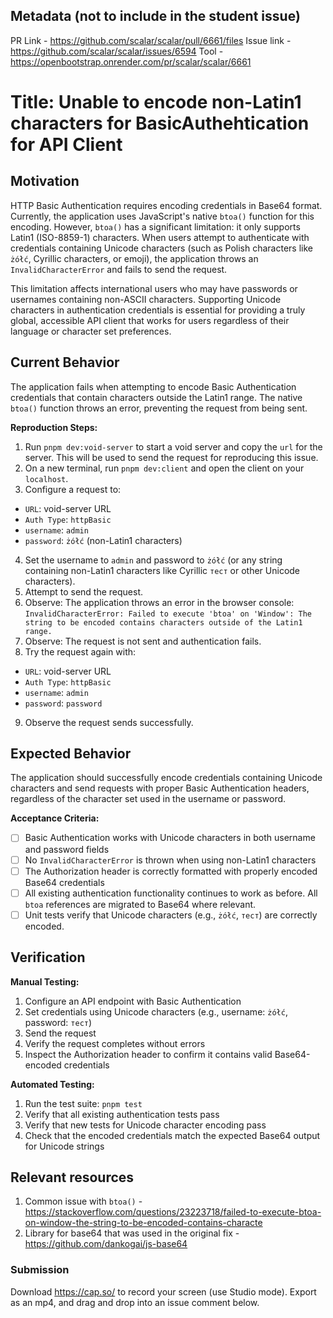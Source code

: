 ## Metadata (not to include in the student issue)

PR Link - https://github.com/scalar/scalar/pull/6661/files
Issue link - https://github.com/scalar/scalar/issues/6594
Tool - https://openbootstrap.onrender.com/pr/scalar/scalar/6661

# Title: Unable to encode non-Latin1 characters for BasicAuthehtication for API Client

## Motivation

HTTP Basic Authentication requires encoding credentials in Base64 format. Currently, the application uses JavaScript's native `btoa()` function for this encoding. However, `btoa()` has a significant limitation: it only supports Latin1 (ISO-8859-1) characters. When users attempt to authenticate with credentials containing Unicode characters (such as Polish characters like `żółć`, Cyrillic characters, or emoji), the application throws an `InvalidCharacterError` and fails to send the request.

This limitation affects international users who may have passwords or usernames containing non-ASCII characters. Supporting Unicode characters in authentication credentials is essential for providing a truly global, accessible API client that works for users regardless of their language or character set preferences.

## Current Behavior

The application fails when attempting to encode Basic Authentication credentials that contain characters outside the Latin1 range. The native `btoa()` function throws an error, preventing the request from being sent.

**Reproduction Steps:**
1. Run `pnpm dev:void-server` to start a void server and copy the `url` for the server. This will be used to send the request for reproducing this issue.
2. On a new terminal, run `pnpm dev:client` and open the client on your `localhost`.
3. Configure a request to:
  - `URL`: void-server URL
  - `Auth Type`: `httpBasic`
  - `username`: `admin`
  - `password`: `żółć` (non-Latin1 characters)
4. Set the username to `admin` and password to `żółć` (or any string containing non-Latin1 characters like Cyrillic `тест` or other Unicode characters).
5. Attempt to send the request.
6. Observe: The application throws an error in the browser console: `InvalidCharacterError: Failed to execute 'btoa' on 'Window': The string to be encoded contains characters outside of the Latin1 range.`
7. Observe: The request is not sent and authentication fails.
8. Try the request again with:
  - `URL`: void-server URL
  - `Auth Type`: `httpBasic`
  - `username`: `admin`
  - `password`: `password`
9. Observe the request sends successfully.

## Expected Behavior

The application should successfully encode credentials containing Unicode characters and send requests with proper Basic Authentication headers, regardless of the character set used in the username or password.

**Acceptance Criteria:**

- [ ] Basic Authentication works with Unicode characters in both username and password fields
- [ ] No `InvalidCharacterError` is thrown when using non-Latin1 characters
- [ ] The Authorization header is correctly formatted with properly encoded Base64 credentials
- [ ] All existing authentication functionality continues to work as before. All `btoa` references are migrated to Base64 where relevant.
- [ ] Unit tests verify that Unicode characters (e.g., `żółć`, `тест`) are correctly encoded. 

## Verification

**Manual Testing:**
1. Configure an API endpoint with Basic Authentication
2. Set credentials using Unicode characters (e.g., username: `żółć`, password: `тест`)
3. Send the request
4. Verify the request completes without errors
5. Inspect the Authorization header to confirm it contains valid Base64-encoded credentials

**Automated Testing:**
1. Run the test suite: `pnpm test`
2. Verify that all existing authentication tests pass
3. Verify that new tests for Unicode character encoding pass
4. Check that the encoded credentials match the expected Base64 output for Unicode strings

## Relevant resources

1. Common issue with `btoa()` - https://stackoverflow.com/questions/23223718/failed-to-execute-btoa-on-window-the-string-to-be-encoded-contains-characte
2. Library for base64 that was used in the original fix - https://github.com/dankogai/js-base64

### Submission
Download https://cap.so/ to record your screen (use Studio mode). Export as an mp4, and drag and drop into an issue comment below.

